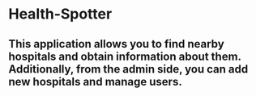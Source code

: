 # Health-Spotter
## This application allows you to find nearby hospitals and obtain information about them. Additionally, from the admin side, you can add new hospitals and manage users.
